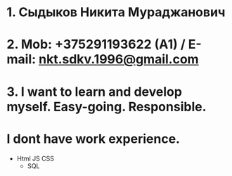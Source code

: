# 1. Сыдыков Никита Мураджанович
# 2. Mob: +375291193622 (A1) / E-mail: nkt.sdkv.1996@gmail.com
# 3. I want to learn and develop myself. Easy-going. Responsible.
#    I dont have work experience.
* Html JS CSS
  * SQL